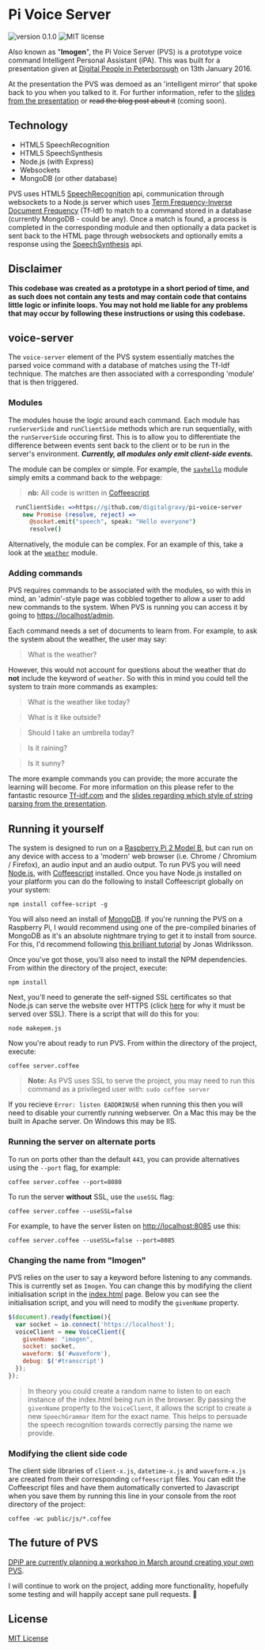 # Pi Voice Server

![version 0.1.0](https://img.shields.io/badge/version-0.1.0-lightgrey.svg?style=flat-square)
![MIT license](https://img.shields.io/badge/license-MIT-blue.svg?style=flat-square)

Also known as "**Imogen**", the Pi Voice Server (PVS) is a prototype voice command Intelligent Personal Assistant (iPA). This was built for a presentation given at [Digital People in Peterborough](http://mydpip.com/2016/01/dpip-13th-january-2016-recap/) on 13th January 2016. 

At the presentation the PVS was demoed as an 'intelligent mirror' that spoke back to you when you talked to it. For further information, refer to the [slides from the presentation](http://slides.com/stuartelmore/ipa) or ~~read the blog post about it~~ (coming soon).

## Technology

* HTML5 SpeechRecognition
* HTML5 SpeechSynthesis
* Node.js (with Express)
* Websockets
* MongoDB (or other database)

PVS uses HTML5 [SpeechRecognition](https://developer.mozilla.org/en-US/docs/Web/API/SpeechRecognition) api, communication through websockets to a Node.js server which uses [Term Frequency-Inverse Document Frequency](https://en.wikipedia.org/wiki/Tf%E2%80%93idf) (Tf-Idf) to match to a command stored in a database (currently MongoDB - could be any). Once a match is found, a process is completed in the corresponding module and then optionally a data packet is sent back to the HTML page through websockets and optionally emits a response using the [SpeechSynthesis](https://developer.mozilla.org/en-US/docs/Web/API/SpeechSynthesis) api.

## Disclaimer

**This codebase was created as a prototype in a short period of time, and as such does not contain any tests and may contain code that contains little logic or infinite loops. You may not hold me liable for any problems that may occur by following these instructions or using this codebase.**

## voice-server

The `voice-server` element of the PVS system essentially matches the parsed voice command with a database of matches using the Tf-Idf technique. The matches are then associated with a corresponding 'module' that is then triggered.

### Modules

The modules house the logic around each command. Each module has `runServerSide` and `runClientSide` methods which are run sequentially, with the `runServerSide` occuring first. This is to allow you to differentiate the difference between events sent back to the client or to be run in the server's environment. **_Currently, all modules only emit client-side events._**

The module can be complex or simple. For example, the [`sayhello`](lib/modules/sayhello.coffee) module simply emits a command back to the webpage:

> **nb:** All code is written in [Coffeescript](http://coffeescript.org/)

```coffeescript
  runClientSide: =>https://github.com/digitalgravy/pi-voice-server
    new Promise (resolve, reject) =>
      @socket.emit("speech", speak: "Hello everyone")
      resolve()
```

Alternatively, the module can be complex. For an example of this, take a look at the [`weather`](lib/modules/weather.coffee) module.

### Adding commands

PVS requires commands to be associated with the modules, so with this in mind, an 'admin'-style page was cobbled together to allow a user to add new commands to the system. When PVS is running you can access it by going to [https://localhost/admin](https://localhost/admin).

Each command needs a set of documents to learn from. For example, to ask the system about the weather, the user may say:

> What is the weather?

However, this would not account for questions about the weather that do **not** include the keyword of `weather`. So with this in mind you could tell the system to train more commands as examples:

> What is the weather like today?

> What is it like outside?

> Should I take an umbrella today?

> Is it raining?

> Is it sunny?

The more example commands you can provide; the more accurate the learning will become. For more information on this please refer to the fantastic resource [Tf-idf.com](http://www.tfidf.com/) and the [slides regarding which style of string parsing from the presentation](http://slides.com/stuartelmore/ipa#/13).

## Running it yourself

The system is designed to run on a [Raspberry Pi 2 Model B](https://www.raspberrypi.org/products/raspberry-pi-2-model-b/), but can run on any device with access to a 'modern' web browser (i.e. Chrome / Chromium / Firefox), an audio input and an audio output. To run PVS you will need [Node.js](https://nodejs.org/en/), with [Coffeescript](http://coffeescript.org/) installed. Once you have Node.js installed on your platform you can do the following to install Coffeescript globally on your system:

```shell
npm install coffee-script -g
```

You will also need an install of [MongoDB](https://www.mongodb.org/). If you're running the PVS on a Raspberry Pi, I would recommend using one of the pre-compiled binaries of MongoDB as it's an absolute nightmare trying to get it to install from source. For this, I'd recommend following [this brilliant tutorial](http://www.widriksson.com/install-mongodb-raspberrypi/) by Jonas Widriksson.

Once you've got those, you'll also need to install the NPM dependencies. From within the directory of the project, execute:

```shell
npm install
```

Next, you'll need to generate the self-signed SSL certificates so that Node.js can serve the website over HTTPS (click [here](http://superuser.com/questions/596378/always-allow-microphone-usage-in-google-chrome) for why it must be served over SSL). There is a script that will do this for you:

```shell
node makepem.js
```

Now you're about ready to run PVS. From within the directory of the project, execute:

```shell
coffee server.coffee
```

> **Note:** As PVS uses SSL to serve the project, you may need to run this command as a privileged user with: `sudo coffee server`

If you recieve `Error: listen EADDRINUSE` when running this then you will need to disable your currently running webserver. On a Mac this may be the built in Apache server. On Windows this may be IIS.

### Running the server on alternate ports

To run on ports other than the default `443`, you can provide alternatives using the `--port` flag, for example:

```shell
coffee server.coffee --port=8080
```

To run the server **without** SSL, use the `useSSL` flag:

```shell
coffee server.coffee --useSSL=false
```

For example, to have the server listen on [http://localhost:8085](http://localhost:8085) use this:

```shell
coffee server.coffee --useSSL=false --port=8085
```

### Changing the name from "Imogen"

PVS relies on the user to say a keyword before listening to any commands. This is currently set as `Imogen`. You can change this by modifying the client initialisation script in the [index.html](public/index.html) page. Below you can see the initialisation script, and you will need to modify the `givenName` property. 

```javascript
$(document).ready(function(){
  var socket = io.connect('https://localhost');
  voiceClient = new VoiceClient({
    givenName: "imogen",
    socket: socket,
    waveform: $('#waveform'),
    debug: $('#transcript')
  });
});
```

> In theory you could create a random name to listen to on each instance of the index.html being run in the browser. By passing the `givenName` property to the `VoiceClient`, it allows the script to create a new `SpeechGrammar` item for the exact name. This helps to persuade the speech recognition towards correctly parsing the name we provide. 

### Modifying the client side code

The client side libraries of `client-x.js`, `datetime-x.js` and `waveform-x.js` are created from their corresponding `coffeescript` files. You can edit the Coffeescript files and have them automatically converted to Javascript when you save them by running this line in your console from the root directory of the project:

```shell
coffee -wc public/js/*.coffee
```

## The future of PVS

[DPiP are currently planning a workshop in March around creating your own PVS](http://www.meetup.com/Digital-People-in-Peterborough/events/228198875/).

I will continue to work on the project, adding more functionality, hopefully some testing and will happily accept sane pull requests. 💩

## License

[MIT License](LICENSE)
